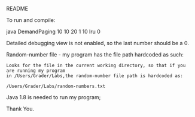 README

To run and compile: 

java DemandPaging 10 10 20 1 10 lru 0

Detailed debugging view is not enabled, so the last number should be a 0.

Random-number file -  my program has the file path hardcoded as such:

 	Looks for the file in the current working directory, so that if you are running my program
 	in /Users/Grader/Labs,the random-number file path is hardcoded as:

	/Users/Grader/Labs/random-numbers.txt

Java 1.8 is needed to run my program;

Thank You.
